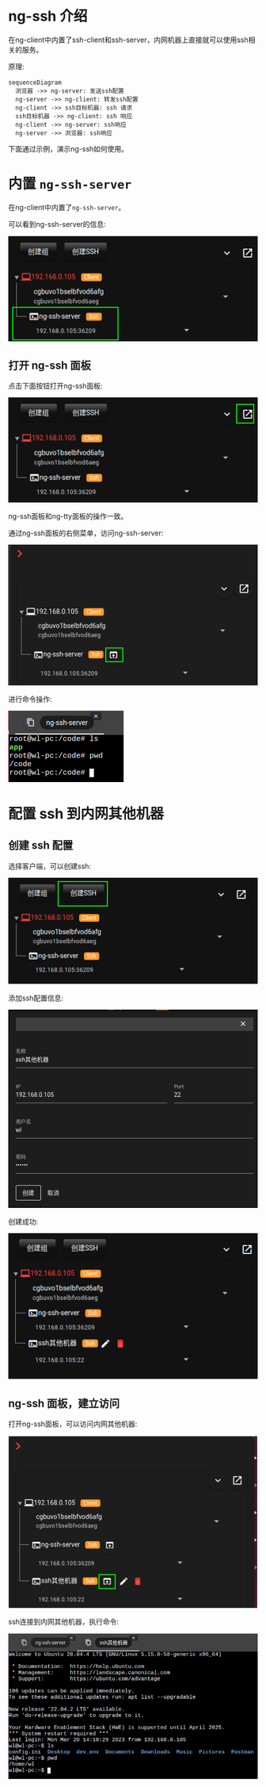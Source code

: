 # ng-ssh 介绍

在ng-client中内置了ssh-client和ssh-server，内网机器上直接就可以使用ssh相关的服务。

原理:

```mermaid
sequenceDiagram
  浏览器 ->> ng-server: 发送ssh配置
  ng-server ->> ng-client: 转发ssh配置
  ng-client ->> ssh目标机器: ssh 请求
  ssh目标机器 ->> ng-client: ssh 响应
  ng-client ->> ng-server: ssh响应
  ng-server ->> 浏览器: ssh响应
```

下面通过示例，演示ng-ssh如何使用。

# 内置 `ng-ssh-server`

在ng-client中内置了`ng-ssh-server`。

可以看到ng-ssh-server的信息:

![ng-ssh_service_1.png](./images/ng-ssh_service_1.png)

## 打开 ng-ssh 面板

点击下面按钮打开ng-ssh面板:

![ng-ssh_service_2.png](./images/ng-ssh_service_2.png)

ng-ssh面板和ng-tty面板的操作一致。

通过ng-ssh面板的右侧菜单，访问ng-ssh-server:

![ng-ssh_service_3.png](./images/ng-ssh_service_3.png)

进行命令操作:

![ng-ssh_service_4.png](./images/ng-ssh_service_4.png)

# 配置 ssh 到内网其他机器

## 创建 ssh 配置

选择客户端，可以创建ssh:

![ng-ssh_service_5.png](./images/ng-ssh_service_5.png)

添加ssh配置信息:

![ng-ssh_service_6.png](./images/ng-ssh_service_6.png)

创建成功:

![ng-ssh_service_7.png](./images/ng-ssh_service_7.png)

## ng-ssh 面板，建立访问

打开ng-ssh面板，可以访问内网其他机器:

![ng-ssh_service_8.png](./images/ng-ssh_service_8.png)

ssh连接到内网其他机器，执行命令:

![ng-ssh_service_9.png](./images/ng-ssh_service_9.png)
